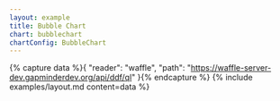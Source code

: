 ```yaml
---
layout: example
title: Bubble Chart
chart: bubblechart
chartConfig: BubbleChart
---
```


{% capture data %}{
  "reader": "waffle",
  "path": "https://waffle-server-dev.gapminderdev.org/api/ddf/ql"
}{% endcapture %}
{% include examples/layout.md content=data %}